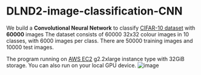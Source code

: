 # DLND2-image-classification-CNN
We build a **Convolutional Neural Network** to classify  [CIFAR-10 dataset](https://www.cs.toronto.edu/~kriz/cifar.html) with **60000** images
The dataset consists of 60000 32x32 colour images in 10 classes, with 6000 images per class. There are 50000 training images and 10000 test images. 

The program running on [AWS EC2](https://aws.amazon.com/rds/aurora/) g2.2xlarge instance type with 32GiB storage. You can also run on your local GPU device. ![image](https://github.com/JianguoZhang1994/DLND2-image-classification-CNN/blob/master/intance_type.png)

